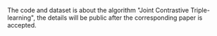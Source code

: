 The code and dataset is about the algorithm "Joint Contrastive Triple-learning", the details will be public after the corresponding paper is accepted.
